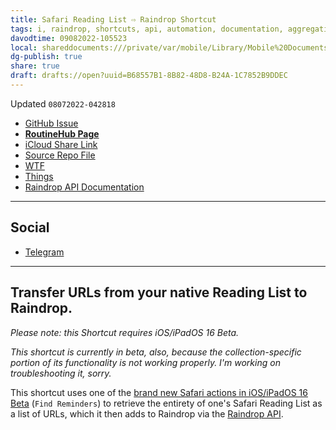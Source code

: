 ```yaml
---
title: Safari Reading List ⇨ Raindrop Shortcut
tags: i, raindrop, shortcuts, api, automation, documentation, aggregation, beta
davodtime: 09082022-105523
local: shareddocuments:///private/var/mobile/Library/Mobile%20Documents/iCloud~md~obsidian/Documents/OBSHIDDIAN/drafts/B68557B1-8B82-48D8-B24A-1C7852B9DDEC.md
dg-publish: true
share: true
draft: drafts://open?uuid=B68557B1-8B82-48D8-B24A-1C7852B9DDEC
---
```

Updated `08072022-042818`

- [GitHub Issue](https://github.com/extratone/i/issues/240)
- [**RoutineHub Page**](https://routinehub.co/shortcut/12764)
- [iCloud Share Link](https://www.icloud.com/shortcuts/9b9d0bad6b80452db9124147575c5dff)
- [Source Repo File](https://github.com/extratone/i/blob/main/shortcuts/SafariReadingList-Raindrop.shortcut)
- [WTF](https://davidblue.wtf/drafts/B68557B1-8B82-48D8-B24A-1C7852B9DDEC.html)
- [Things](things:///show?id=TnmKfrhwA3VaVU4LxnHoiR)
- [Raindrop API Documentation](https://developer.raindrop.io/v1/raindrops/single)

---

## Social

- [Telegram](https://t.me/extratone/12479)

---

## Transfer URLs from your native Reading List to Raindrop.

*Please note: this Shortcut requires iOS/iPadOS 16 Beta.*

*This shortcut is currently in beta, also, because the collection-specific portion of its functionality is not working properly. I'm working on troubleshooting it, sorry.*

This shortcut uses one of the [brand new Safari actions in iOS/iPadOS 16 Beta](https://www.imore.com/apps/shortcuts-gains-powerful-find-tabs-action-for-safari-more-in-second-public-beta) (`Find Reminders`) to retrieve the entirety of one's Safari Reading List as a list of URLs, which it then adds to Raindrop via the [Raindrop API](https://developer.raindrop.io/v1/raindrops/single).